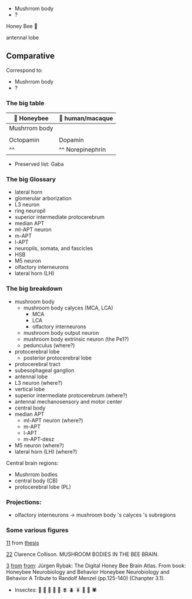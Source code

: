
* Mushrrom body
* ?


Honey Bee 🐝 

antennal lobe

## Comparative
Correspond to:
* Mushrrom body
* ?
### The big table
| 🐝 Honeybee      |  🧠 human/macaque   |
|---------------|-----------------|
| Mushrrom body |                 |
|               |                 |
| Octopamin     |  Dopamin      |
|^^     |^^ Norepinephrin      |

* Preserved list: Gaba

### The big Glossary
* lateral horn
* glomerular arborization
* L3 neuron
* ring neuropil
* superior intermediate protocerebrum
* median APT
* ml-APT neuron
* m-APT
* l-APT
* neuropils, somata, and fascicles
* HSB
* M5 neuron
* olfactory interneurons
* lateral horn (LH)

### The big breakdown
* mushroom body
   * mushroom body calyces (MCA, LCA)
      * MCA
      * LCA
      * olfactory interneurons
   * mushroom body output neuron
   * mushroom body extrinsic neuron (the Pe1?)
   * pedunculus (where?)
* protocerebral lobe
   * posterior protocerebral lobe
* protocerebral tract
* subesophageal ganglion
* antennal lobe
* L3 neuron (where?)
* vertical lobe
* superior intermediate protocerebrum (where?)
* antennal mechanosensory and motor center
* central body
* median APT
   * ml-APT neuron (where?)
   * m-APT
   * l-APT
   * m-APT-desz
* M5 neuron (where?)
* lateral horn (LH) (where?)


Central brain regions:
* Mushrrom bodies
* central body (CB)
* protocerebral lobe (PL)

### Projections:
* olfactory interneurons -> mushroom body 's calyces 's subregions

### Some various figures
[11](https://d3i71xaburhd42.cloudfront.net/d71ecc734616c52ea9d9fc259a17ac2e085d01ee/4-Figure1.1-1.png) from [thesis](https://www.semanticscholar.org/paper/Introduction-1.1%3A-Thesis-Outline-1.2.1%3A-Honeybee-in/d71ecc734616c52ea9d9fc259a17ac2e085d01ee/figure/0)

[22](https://www.beeculture.com/a-closer-look-23/) Clarence Collison. MUSHROOM BODIES IN THE BEE BRAIN.

[3](https://www.researchgate.net/profile/Juergen-Rybak/publication/216839310/figure/fig1/AS:305995399090177@1449966396391/1-Surface-model-of-the-Honey-bee-Standard-Brain-HSB-Neuropiles-of-the-midbrain.png) [from](https://www.researchgate.net/figure/1-Surface-model-of-the-Honey-bee-Standard-Brain-HSB-Neuropiles-of-the-midbrain_fig1_216839310) [from](https://www.researchgate.net/publication/216839310_The_Digital_Honey_Bee_Brain_Atlas): Jürgen Rybak: The Digital Honey Bee Brain Atlas. From book: Honeybee Neurobiology and Behavior Honeybee Neurobiology and Behavior A Tribute to Randolf Menzel (pp.125-140) (Chanpter 3.1). 

* Insectes: 🐝 🐛 🦋 🐞 🐜 🪰 🪲 🪳 🦟 🦗 🕷
